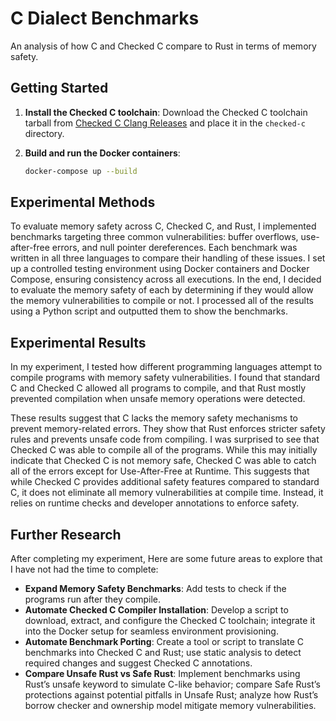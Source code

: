 # C Dialect Benchmarks

An analysis of how C and Checked C compare to Rust in terms of memory safety.

## Getting Started

1. **Install the Checked C toolchain**:
   Download the Checked C toolchain tarball from [Checked C Clang Releases](https://github.com/checkedc/checkedc-clang/releases/tag/CheckedC-Clang-12.0.2) and place it in the `checked-c` directory.

2. **Build and run the Docker containers**:
   ```sh
   docker-compose up --build
   ```

## Experimental Methods

To evaluate memory safety across C, Checked C, and Rust, I implemented benchmarks targeting three common vulnerabilities: buffer overflows, use-after-free errors, and null pointer dereferences. Each benchmark was written in all three languages to compare their handling of these issues. I set up a controlled testing environment using Docker containers and Docker Compose, ensuring consistency across all executions.  In the end, I decided to evaluate the memory safety of each by determining if they would allow the memory vulnerabilities to compile or not. I processed all of the results using a Python script and outputted them to show the benchmarks.

## Experimental Results

In my experiment, I tested how different programming languages attempt to compile programs with memory safety vulnerabilities. I found that standard C and Checked C allowed all programs to compile, and that Rust mostly prevented compilation when unsafe memory operations were detected.

These results suggest that C lacks the memory safety mechanisms to prevent memory-related errors. They show that Rust enforces stricter safety rules and prevents unsafe code from compiling. I was surprised to see that Checked C was able to compile all of the programs. While this may initially indicate that Checked C is not memory safe, Checked C was able to catch all of the errors except for Use-After-Free at Runtime. This suggests that while Checked C provides additional safety features compared to standard C, it does not eliminate all memory vulnerabilities at compile time. Instead, it relies on runtime checks and developer annotations to enforce safety.

## Further Research

After completing my experiment, Here are some future areas to explore that I have not had the time to complete:

- **Expand Memory Safety Benchmarks**: Add tests to check if the programs run after they compile.
- **Automate Checked C Compiler Installation**: Develop a script to download, extract, and configure the Checked C toolchain; integrate it into the Docker setup for seamless environment provisioning.
- **Automate Benchmark Porting**: Create a tool or script to translate C benchmarks into Checked C and Rust; use static analysis to detect required changes and suggest Checked C annotations.
- **Compare Unsafe Rust vs Safe Rust**: Implement benchmarks using Rust’s unsafe keyword to simulate C-like behavior; compare Safe Rust’s protections against potential pitfalls in Unsafe Rust; analyze how Rust’s borrow checker and ownership model mitigate memory vulnerabilities.
